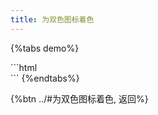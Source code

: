 ```yaml
---
title: 为双色图标着色
---
```


{%tabs demo%}
<!-- tab 效果 -->
<div class="demo fa-4x">
  <style scoped>
    .demo { text-align: center; }
  </style>
  <div>
    <i class="fad fa-fw fa-apple-alt" style="color: red;"></i>
    <i class="fad fa-fw fa-acorn" style="color: sienna;"></i>
    <i class="fad fa-fw fa-award" style="color: dodgerblue;"></i>
    <i class="fad fa-fw fa-bacon" style="color: lightcoral;"></i>
    <i class="fad fa-fw fa-camera-retro" style="color: slategray;"></i>
  </div>
  <div>
    <i class="fad fa-fw fa-biohazard" style="color: darkorange;"></i>
    <i class="fad fa-fw fa-sticky-note" style="color: gold;"></i>
    <i class="fad fa-fw fa-disease" style="color: darkseagreen;"></i>
    <i class="fad fa-fw fa-draw-polygon" style="color: lightskyblue;"></i>
    <i class="fad fa-fw fa-dragon" style="color: olivedrab;"></i>
  </div>
</div>
<!-- endtab -->
<!-- tab HTML -->
```html
<div>
  <i class="fad fa-fw fa-apple-alt" style="color: red;"></i>
  <i class="fad fa-fw fa-acorn" style="color: sienna;"></i>
  <i class="fad fa-fw fa-award" style="color: dodgerblue;"></i>
  <i class="fad fa-fw fa-bacon" style="color: lightcoral;"></i>
  <i class="fad fa-fw fa-camera-retro" style="color: slategray;"></i>
</div>
<div>
  <i class="fad fa-fw fa-biohazard" style="color: darkorange;"></i>
  <i class="fad fa-fw fa-sticky-note" style="color: gold;"></i>
  <i class="fad fa-fw fa-disease" style="color: darkseagreen;"></i>
  <i class="fad fa-fw fa-draw-polygon" style="color: lightskyblue;"></i>
  <i class="fad fa-fw fa-dragon" style="color: olivedrab;"></i>
</div>
```
<!-- endtab -->
{%endtabs%}

{%btn ../#为双色图标着色, 返回%}
